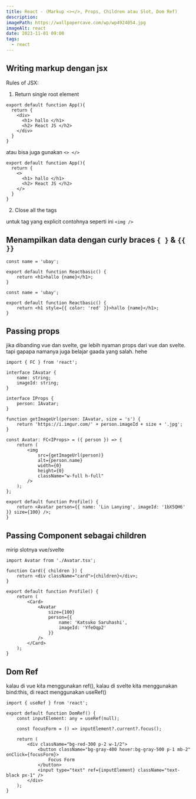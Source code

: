 ```yaml
---
title: React - (Markup <></>, Props, Children atau Slot, Dom Ref)
description:
imagePath: https://wallpapercave.com/wp/wp4924054.jpg
imageAlt: react
date: 2023-11-01 09:00
tags:
  - react
---
```


## Writing markup dengan jsx

Rules of JSX:

1. Return single root element

```tsx
export default function App(){
  return {
    <div>
      <h1> hallo </h1>
      <h2> React JS </h2>
    </div>
  }
}
```

atau bisa juga gunakan `<> </>`

```tsx
export default function App(){
  return {
    <>
      <h1> hallo </h1>
      <h2> React JS </h2>
    </>
  }
}
```

2. Close all the tags

untuk tag yang explicit contohnya seperti ini <kbd>`<img />`</kbd>

## Menampilkan data dengan curly braces `{ }` & `{{ }}`

```tsx
const name = 'ubay';

export default function Reactbasic() {
	return <h1>hallo {name}</h1>;
}
```

```tsx
const name = 'ubay';

export default function Reactbasic() {
	return <h1 style={{ color: 'red' }}>hallo {name}</h1>;
}
```

## Passing props

jika dibanding vue dan svelte, gw lebih nyaman props dari vue dan svelte. tapi gapapa namanya juga belajar gaada yang salah. hehe

```tsx title="App.tsx"
import { FC } from 'react';

interface IAvatar {
	name: string;
	imageId: string;
}

interface IProps {
	person: IAvatar;
}

function getImageUrl(person: IAvatar, size = 's') {
	return 'https://i.imgur.com/' + person.imageId + size + '.jpg';
}

const Avatar: FC<IProps> = ({ person }) => {
	return (
		<img
			src={getImageUrl(person)}
			alt={person.name}
			width={0}
			height={0}
			className="w-full h-full"
		/>
	);
};

export default function Profile() {
	return <Avatar person={{ name: 'Lin Lanying', imageId: '1bX5QH6' }} size={100} />;
}
```

## Passing Component sebagai children

mirip slotnya vue/svelte

```tsx title="App.tsx"
import Avatar from './Avatar.tsx';

function Card({ children }) {
	return <div className="card">{children}</div>;
}

export default function Profile() {
	return (
		<Card>
			<Avatar
				size={100}
				person={{
					name: 'Katsuko Saruhashi',
					imageId: 'YfeOqp2'
				}}
			/>
		</Card>
	);
}
```

## Dom Ref

kalau di vue kita menggunakan ref(), kalau di svelte kita menggunakan bind:this,
di react menggunakan useRef()

```tsx
import { useRef } from 'react';

export default function DomRef() {
	const inputElement: any = useRef(null);

	const focusForm = () => inputElement?.current?.focus();

	return (
		<div className="bg-red-300 p-2 w-1/2">
			<button className="bg-gray-400 hover:bg-gray-500 p-1 mb-2" onClick={focusForm}>
				Focus Form
			</button>
			<input type="text" ref={inputElement} className="text-black px-1" />
		</div>
	);
}
```
